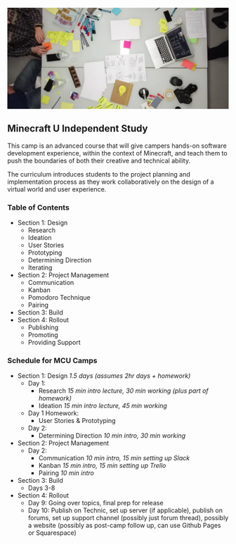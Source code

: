 ![](images/design-sprint.png)

## Minecraft U Independent Study

This camp is an advanced course that will give campers hands-on software development experience, within the context of Minecraft, and teach them to push the boundaries of both their creative and technical ability.

The curriculum introduces students to the project planning and implementation process as they work collaboratively on the design of a virtual world and user experience.

### Table of Contents

* Section 1: Design 
  * Research
  * Ideation
  * User Stories
  * Prototyping
  * Determining Direction
  * Iterating
* Section 2: Project Management
  * Communication
  * Kanban
  * Pomodoro Technique
  * Pairing
* Section 3: Build
* Section 4: Rollout
  * Publishing
  * Promoting
  * Providing Support

### Schedule for MCU Camps

* Section 1: Design _1.5 days (assumes 2hr days + homework)_
  * Day 1:
    * Research _15 min intro lecture, 30 min working (plus part of homework)_
    * Ideation _15 min intro lecture, 45 min working_
  * Day 1 Homework:
    * User Stories & Prototyping
  * Day 2:
    * Determining Direction _10 min intro, 30 min working_
* Section 2: Project Management
  * Day 2:
    * Communication _10 min intro, 15 min setting up Slack_
    * Kanban _15 min intro, 15 min setting up Trello_
    * Pairing _10 min intro_
* Section 3: Build
  * Days 3-8
* Section 4: Rollout
  * Day 9: Going over topics, final prep for release
  * Day 10: Publish on Technic, set up server (if applicable), publish on forums, set up support channel (possibly just forum thread), possibly a website (possibly as post-camp follow up, can use Github Pages or Squarespace)
